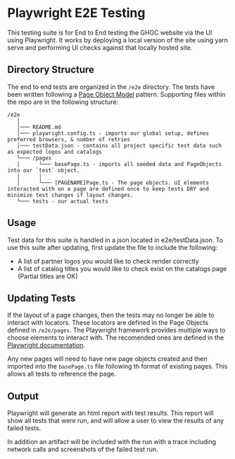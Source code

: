 # Playwright E2E Testing

This testing suite is for End to End testing the GHGC website via the UI using Playwright. It works by deploying a local version of the site using yarn serve and performing UI checks against that locally hosted site.

## Directory Structure

The end to end tests are organized in the `/e2e` directory. The tests have been written following a [Page Object Model](https://martinfowler.com/bliki/PageObject.html) pattern.
Supporting files within the repo are in the following structure:

```text
/e2e
   │
   │─── README.md
   │─── playwright.config.ts - imports our global setup, defines preferred browsers, & number of retries
   │─── testData.json - contains all project specific test data such as expected logos and catalogs
   └─── /pages
   │      └─── basePage.ts - imports all seeded data and PageObjects into our `test` object.
   │      │
   │      └─── [PAGENAME]Page.ts - The page objects. UI elements interacted with on a page are defined once to keep tests DRY and minimize test changes if layout changes.
   └─── tests - our actual tests
```

## Usage

Test data for this suite is handled in a json located in e2e/testData.json. To use this suite after updating, first update the file to include the following:

- A list of partner logos you would like to check render correctly
- A list of catalog titles you would like to check exist on the catalogs page (Partial titles are OK)

## Updating Tests

If the layout of a page changes, then the tests may no longer be able to interact with locators. These locators are defined in the Page Objects defined in `/e2e/pages`. The Playwright framework provides multiple ways to choose elements to interact with.  The recomended ones are defined in the [Playwright documentation](https://playwright.dev/docs/locators#quick-guide).

Any new pages will need to have new page objects created and then imported into the `basePage.ts` file following th format of existing pages.  This allows all tests to reference the page.

## Output

Playwright will generate an html report with test results.  This report will show all tests that were run, and will allow a user to view the results of any failed tests.

In addition an artifact will be included with the run with a trace including network calls and screenshots of the failed test run.

